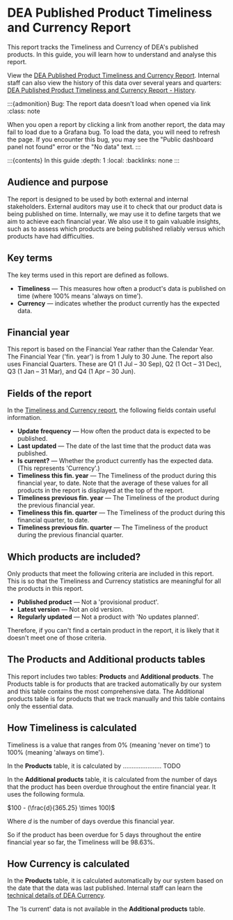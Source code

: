 # DEA Published Product Timeliness and Currency Report

This report tracks the Timeliness and Currency of DEA's published products. In this guide, you will learn how to understand and analyse this report.

View the [DEA Published Product Timeliness and Currency Report][TimelinessReport]. Internal staff can also view the history of this data over several years and quarters: [DEA Published Product Timeliness and Currency Report - History][HistoryReport].

:::{admonition} Bug: The report data doesn't load when opened via link
:class: note

When you open a report by clicking a link from another report, the data may fail to load due to a Grafana bug. To load the data, you will need to refresh the page. If you encounter this bug, you may see the "Public dashboard panel not found" error or the "No data" text.
:::

:::{contents} In this guide
:depth: 1
:local:
:backlinks: none
:::

## Audience and purpose

The report is designed to be used by both external and internal stakeholders. External auditors may use it to check that our product data is being published on time. Internally, we may use it to define targets that we aim to achieve each financial year. We also use it to gain valuable insights, such as to assess which products are being published reliably versus which products have had difficulties.

## Key terms

The key terms used in this report are defined as follows.

* **Timeliness** &mdash; This measures how often a product's data is published on time (where 100% means 'always on time').
* **Currency** &mdash; indicates whether the product currently has the expected data.

## Financial year

This report is based on the Financial Year rather than the Calendar Year. The Financial Year ('fin. year') is from 1 July to 30 June. The report also uses Financial Quarters. These are Q1 (1 Jul &ndash; 30 Sep), Q2 (1 Oct &ndash; 31 Dec), Q3 (1 Jan &ndash; 31 Mar), and Q4 (1 Apr &ndash; 30 Jun).

## Fields of the report

In the [Timeliness and Currency report][TimelinessReport], the following fields contain useful information.

* **Update frequency** &mdash; How often the product data is expected to be published.
* **Last updated** &mdash; The date of the last time that the product data was published.
* **Is current?** &mdash; Whether the product currently has the expected data. (This represents 'Currency'.)
* **Timeliness this fin. year** &mdash; The Timeliness of the product during this financial year, to date. Note that the average of these values for all products in the report is displayed at the top of the report.
* **Timeliness previous fin. year** &mdash; The Timeliness of the product during the previous financial year.
* **Timeliness this fin. quarter** &mdash; The Timeliness of the product during this financial quarter, to date.
* **Timeliness previous fin. quarter** &mdash; The Timeliness of the product during the previous financial quarter.

## Which products are included?

Only products that meet the following criteria are included in this report. This is so that the Timeliness and Currency statistics are meaningful for all the products in this report.

* **Published product** &mdash; Not a 'provisional product'.
* **Latest version** &mdash; Not an old version.
* **Regularly updated** &mdash; Not a product with 'No updates planned'.

Therefore, if you can't find a certain product in the report, it is likely that it doesn't meet one of those criteria.

## The Products and Additional products tables

This report includes two tables: **Products** and **Additional products**. The Products table is for products that are tracked automatically by our system and this table contains the most comprehensive data. The Additional products table is for products that we track manually and this table contains only the essential data.

## How Timeliness is calculated

Timeliness is a value that ranges from 0% (meaning 'never on time') to 100% (meaning 'always on time').

In the **Products** table, it is calculated by ...................... TODO

In the **Additional products** table, it is calculated from the number of days that the product has been overdue throughout the entire financial year. It uses the following formula.

$100 - (\frac{d}{365.25} \times 100)$

Where $d$ is the number of days overdue this financial year.

So if the product has been overdue for 5 days throughout the entire financial year so far, the Timeliness will be 98.63%.

## How Currency is calculated

In the **Products** table, it is calculated automatically by our system based on the date that the data was last published. Internal staff can learn the [technical details of DEA Currency][CurrencyInternalDoc].

The 'Is current' data is not available in the **Additional products** table.

[TimelinessReport]: https://mgmt.sandbox.dea.ga.gov.au/public-dashboards/d22241dbfca54b1fa9f73938ef26e645?orgId=1
[HistoryReport]: https://mgmt.sandbox.dea.ga.gov.au/d/c1674b20-8c8a-4d90-aef2-02796275cf2b/4e57919d-fc9d-59d7-9bd1-aa61d41bcb92?orgId=1
[CurrencyInternalDoc]: https://docs.dev.dea.ga.gov.au/internal_services/reporting-systems/etls/currency.html#sqs-currency
